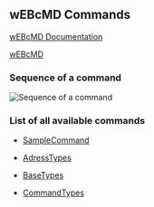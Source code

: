 ## wEBcMD Commands

[wEBcMD Documentation](../Doc/README.md)

[wEBcMD](../README.md)

### Sequence of a command

![Sequence of a command](./CommandSequence.svg)


### List of all available commands

- [SampleCommand](../Doc/Types/SampleCommand.md)

<!-- THIS IS GENERATED CODE. DO NOT CHANGE THIS SECTION  -->

- [AdressTypes](../Doc/Types/AdressTypes.md)

- [BaseTypes](../Doc/Types/BaseTypes.md)

- [CommandTypes](../Doc/Types/CommandTypes.md)

<!--- HERE INSERT DOCUMENT LINK --->
<!-- THIS IS GENERATED CODE. DO NOT CHANGE THIS SECTION  -->
